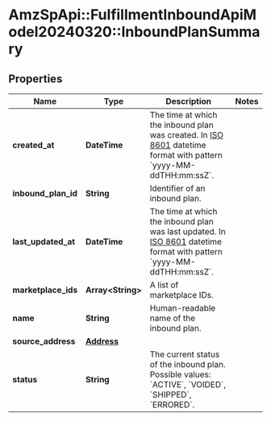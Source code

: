 # AmzSpApi::FulfillmentInboundApiModel20240320::InboundPlanSummary

## Properties
Name | Type | Description | Notes
------------ | ------------- | ------------- | -------------
**created_at** | **DateTime** | The time at which the inbound plan was created. In [ISO 8601](https://developer-docs.amazon.com/sp-api/docs/iso-8601) datetime format with pattern &#x60;yyyy-MM-ddTHH:mm:ssZ&#x60;. | 
**inbound_plan_id** | **String** | Identifier of an inbound plan. | 
**last_updated_at** | **DateTime** | The time at which the inbound plan was last updated. In [ISO 8601](https://developer-docs.amazon.com/sp-api/docs/iso-8601) datetime format with pattern &#x60;yyyy-MM-ddTHH:mm:ssZ&#x60;. | 
**marketplace_ids** | **Array&lt;String&gt;** | A list of marketplace IDs. | 
**name** | **String** | Human-readable name of the inbound plan. | 
**source_address** | [**Address**](Address.md) |  | 
**status** | **String** | The current status of the inbound plan. Possible values: &#x60;ACTIVE&#x60;, &#x60;VOIDED&#x60;, &#x60;SHIPPED&#x60;, &#x60;ERRORED&#x60;. | 

